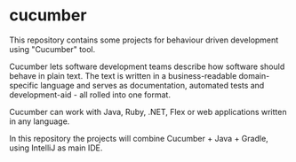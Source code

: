 cucumber
========

This repository contains some projects for behaviour driven development using "Cucumber" tool.

Cucumber lets software development teams describe how software should behave in plain text. 
The text is written in a business-readable domain-specific language and serves as documentation, automated tests and development-aid - all rolled into one format.


Cucumber can work with Java, Ruby, .NET, Flex or web applications written in any language.

In this repository the projects will combine Cucumber + Java + Gradle, using IntelliJ as main IDE.
